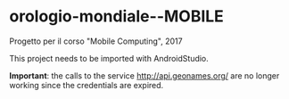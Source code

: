 # orologio-mondiale--MOBILE
Progetto per il corso "Mobile Computing", 2017

This project needs to be imported with AndroidStudio.

**Important**: the calls to the service http://api.geonames.org/ are no longer working since the credentials are expired.
